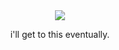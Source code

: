 <div align="center">
  <img src="https://media.tenor.com/dQf9H7x2nswAAAAi/shadow-milk-cookie.gif">

  i'll get to this eventually.
</div>
